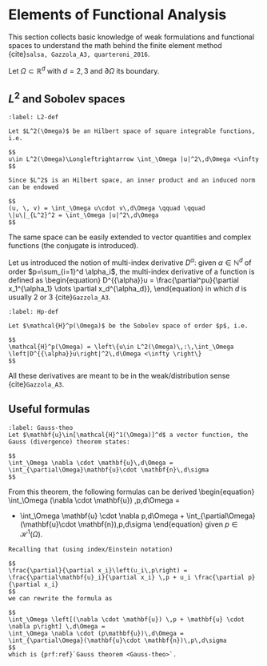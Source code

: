 # Elements of Functional Analysis
This section collects basic knowledge of weak formulations and functional spaces to understand the math behind the finite element method {cite}`salsa, Gazzola_A3, quarteroni_2016`.

Let $\Omega\subset\mathbb{R}^{d}$ with $d=2,3$ and $\partial \Omega$ its boundary.

## $L^2$ and Sobolev spaces

````{prf:definition}
:label: L2-def

Let $L^2(\Omega)$ be an Hilbert space of square integrable functions, i.e. 

$$
u\in L^2(\Omega)\Longleftrightarrow \int_\Omega |u|^2\,d\Omega <\infty
$$

Since $L^2$ is an Hilbert space, an inner product and an induced norm can be endowed

$$
(u, \, v) = \int_\Omega u\cdot v\,d\Omega \qquad \qquad
\|u\|_{L^2}^2 = \int_\Omega |u|^2\,d\Omega
$$
````

The same space can be easily extended to vector quantities and complex functions (the conjugate is introduced).

Let us introduced the notion of multi-index derivative  $D^{{\alpha}}$: given ${\alpha}\in\mathbb{N}^d$ of order $p=\sum_{i=1}^d \alpha_i$, the multi-index derivative of a function is defined as
\begin{equation}
    D^{{\alpha}}u = \frac{\partial^pu}{\partial x_1^{\alpha_1} \dots \partial x_d^{\alpha_d}},
\end{equation}
in which $d$ is usually 2 or 3 {cite}`Gazzola_A3`.

````{prf:definition}
:label: Hp-def

Let $\mathcal{H}^p(\Omega)$ be the Sobolev space of order $p$, i.e. 

$$
\mathcal{H}^p(\Omega) = \left\{u\in L^2(\Omega)\,:\,\int_\Omega \left|D^{{\alpha}}u\right|^2\,d\Omega <\infty \right\}
$$
````

All these derivatives are meant to be in the weak/distribution sense {cite}`Gazzola_A3`.

## Useful formulas
````{prf:theorem}
:label: Gauss-theo
Let $\mathbf{u}\in[\mathcal{H}^1(\Omega)]^d$ a vector function, the Gauss (divergence) theorem states:

$$
\int_\Omega \nabla \cdot \mathbf{u}\,d\Omega = \int_{\partial\Omega}\mathbf{u}\cdot \mathbf{n}\,d\sigma
$$
````

From this theorem, the following formulas can be derived
\begin{equation}
\int_\Omega (\nabla \cdot \mathbf{u}) \,p\,d\Omega = 
- \int_\Omega \mathbf{u} \cdot \nabla p\,d\Omega + \int_{\partial\Omega}(\mathbf{u}\cdot \mathbf{n})\,p\,d\sigma
\end{equation}
given $p\in\mathcal{H}^1(\Omega)$.

````{prf:proof}
Recalling that (using index/Einstein notation)

$$
\frac{\partial}{\partial x_i}\left(u_i\,p\right) = 
\frac{\partial\mathbf{u}_i}{\partial x_i} \,p + u_i \frac{\partial p}{\partial x_i}
$$
we can rewrite the formula as

$$
\int_\Omega \left[(\nabla \cdot \mathbf{u}) \,p + \mathbf{u} \cdot \nabla p\right] \,d\Omega = 
\int_\Omega \nabla \cdot (p\mathbf{u})\,d\Omega = \int_{\partial\Omega}(\mathbf{u}\cdot \mathbf{n})\,p\,d\sigma
$$
which is {prf:ref}`Gauss theorem <Gauss-theo>`.
````